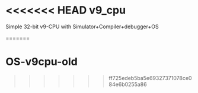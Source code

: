 <<<<<<< HEAD
v9_cpu
=======
Simple 32-bit v9-CPU with Simulator+Compiler+debugger+OS

=======
# OS-v9cpu-old
>>>>>>> ff725edeb5ba5e69327371078ce084e6b0255a86
